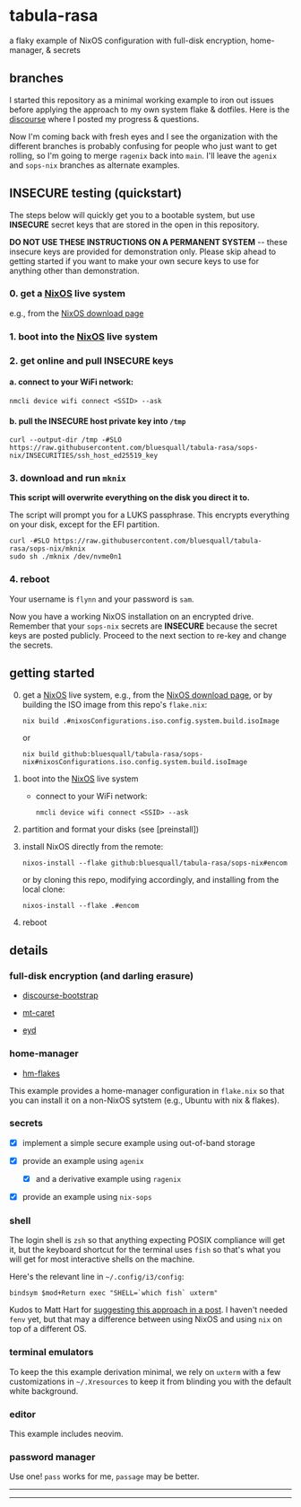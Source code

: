 # tabula-rasa

a flaky example of NixOS configuration with full-disk encryption, home-manager, & secrets

## branches

I started this repository as a minimal working example to iron out issues
before applying the approach to my own system flake & dotfiles. Here is the
[discourse][discourse-bootstrap] where I posted my progress & questions.

Now I'm coming back with fresh eyes and I see the organization with the
different branches is probably confusing for people who just want to get
rolling, so I'm going to merge `ragenix` back into `main`. I'll leave the
`agenix` and `sops-nix` branches as alternate examples.

## INSECURE testing (quickstart)

The steps below will quickly get you to a bootable system, but use **INSECURE**
secret keys that are stored in the open in this repository.

**DO NOT USE THESE INSTRUCTIONS ON A PERMANENT SYSTEM** -- these insecure keys
are provided for demonstration only. Please skip ahead to getting started if
you want to make your own secure keys to use for anything other than
demonstration.

### 0. get a [NixOS] live system

e.g., from the [NixOS download page]

### 1. boot into the [NixOS] live system

### 2. get online and pull INSECURE keys

#### a. connect to your WiFi network:

`nmcli device wifi connect <SSID> --ask`
   
#### b. pull the INSECURE host private key into `/tmp`

```shell
curl --output-dir /tmp -#SLO https://raw.githubusercontent.com/bluesquall/tabula-rasa/sops-nix/INSECURITIES/ssh_host_ed25519_key
```

### 3. download and run `mknix`

**This script will overwrite everything on the disk you direct it to.**

The script will prompt you for a LUKS passphrase. This encrypts everything on
your disk, except for the EFI partition.

```shell
curl -#SLO https://raw.githubusercontent.com/bluesquall/tabula-rasa/sops-nix/mknix
sudo sh ./mknix /dev/nvme0n1
```

### 4. reboot

Your username is `flynn` and your password is `sam`.

Now you have a working NixOS installation on an encrypted drive. Remember that
your `sops-nix`	secrets are **INSECURE** because the secret keys are posted
publicly. Proceed to the next section to re-key and change the secrets.

## getting started

0. get a [NixOS] live system, e.g., from the [NixOS download page], or by
   building the ISO image from this repo's `flake.nix`:

   `nix build .#nixosConfigurations.iso.config.system.build.isoImage`

   or

   `nix build github:bluesquall/tabula-rasa/sops-nix#nixosConfigurations.iso.config.system.build.isoImage`

1. boot into the [NixOS] live system

   - connect to your WiFi network:

     `nmcli device wifi connect <SSID> --ask`

2. partition and format your disks (see [preinstall])

3. install NixOS directly from the remote:

      `nixos-install --flake github:bluesquall/tabula-rasa/sops-nix#encom`

   or by cloning this repo, modifying accordingly, and installing from the
   local clone:

      `nixos-install --flake .#encom`

4. reboot


## details

### full-disk encryption (and darling erasure)

- [discourse-bootstrap]

- [mt-caret]

- [eyd]

### home-manager

- [hm-flakes]

This example provides a home-manager configuration in `flake.nix` so that
you can install it on a non-NixOS sytstem (e.g., Ubuntu with nix & flakes).

### secrets

  - [x] implement a simple secure example using out-of-band storage

  - [x] provide an example using `agenix`

    - [x] and a derivative example using `ragenix`

  - [x] provide an example using `nix-sops`

### shell

The login shell is `zsh` so that anything expecting POSIX compliance will
get it, but the keyboard shortcut for the terminal uses `fish` so that's
what you will get for most interactive shells on the machine.

Here's the relevant line in `~/.config/i3/config`:

```
bindsym $mod+Return exec "SHELL=`which fish` uxterm"
```

Kudos to Matt Hart for [suggesting this approach in a post][fish-n-nix]. I
haven't needed `fenv` yet, but that may a difference between using NixOS and
using `nix` on top of a different OS.

### terminal emulators

To keep the this example derivation minimal, we rely on `uxterm` with a few
customizations in `~/.Xresources` to keep it from blinding you with the
default white background.

### editor

This example includes neovim.

### password manager

Use one! `pass` works for me, `passage` may be better.

_____________
[^1]: Obviously, use a more secure password than `sam`. And if you are
      adapting this repo on Ubuntu before you generate your own live disk,
      you may need to `apt install whois` to get `mkpasswd`.
_____________

[NixOS]: https://nixos.org
[NixOS download page]: https://nixos.org/download.html
[discourse-bootstrap]: https://discourse.nixos.org/t/bootstrap-fresh-install-using-agenix-for-secrets-management/
[mt-caret]: https://mt-caret.github.io/blog/posts/2020-06-29-optin-state.html
[eyd]: https://grahamc.com/blog/erase-your-darlings
[fish-n-nix]: https://mjhart.netlify.app/posts/2020-03-14-nix-and-fish.html
[hm-flakes]: https://dee.underscore.world/blog/home-manager-flakes/
